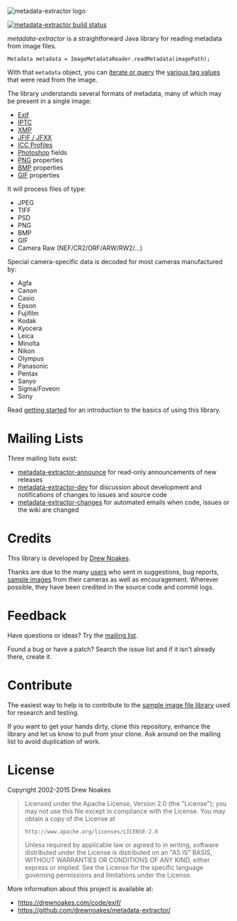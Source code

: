 ![metadata-extractor logo](https://raw.githubusercontent.com/drewnoakes/metadata-extractor/master/Resources/metadata-extractor-logo-500x123.png)

[![metadata-extractor build status](https://api.travis-ci.org/drewnoakes/metadata-extractor.svg)](https://travis-ci.org/drewnoakes/metadata-extractor)

_metadata-extractor_ is a straightforward Java library for reading metadata from image files.

    Metadata metadata = ImageMetadataReader.readMetadata(imagePath);

With that `metadata` object, you can [iterate or query](https://github.com/drewnoakes/metadata-extractor/wiki/GettingStarted#2._Query_Tag_s) the
[various tag values](https://github.com/drewnoakes/metadata-extractor/wiki/SampleOutput) that were read from the image.

The library understands several formats of metadata, many of which may be present in a single image:

* [Exif](http://en.wikipedia.org/wiki/Exchangeable_image_file_format)
* [IPTC](http://en.wikipedia.org/wiki/IPTC)
* [XMP](http://en.wikipedia.org/wiki/Extensible_Metadata_Platform)
* [JFIF / JFXX](http://en.wikipedia.org/wiki/JPEG_File_Interchange_Format)
* [ICC Profiles](http://en.wikipedia.org/wiki/ICC_profile)
* [Photoshop](http://en.wikipedia.org/wiki/Photoshop) fields
* [PNG](http://en.wikipedia.org/wiki/Portable_Network_Graphics) properties
* [BMP](http://en.wikipedia.org/wiki/BMP_file_format) properties
* [GIF](http://en.wikipedia.org/wiki/Graphics_Interchange_Format) properties

It will process files of type:

* JPEG
* TIFF
* PSD
* PNG
* BMP
* GIF
* Camera Raw (NEF/CR2/ORF/ARW/RW2/...)

Special camera-specific data is decoded for most cameras manufactured by:

* Agfa
* Canon
* Casio
* Epson
* Fujifilm
* Kodak
* Kyocera
* Leica
* Minolta
* Nikon
* Olympus
* Panasonic
* Pentax
* Sanyo
* Sigma/Foveon
* Sony

Read [getting started](https://github.com/drewnoakes/metadata-extractor/wiki/GettingStarted) for an introduction to the basics of using this library.

# Mailing Lists

Three mailing lists exist:

* [metadata-extractor-announce](http://groups.google.com/group/metadata-extractor-announce) for read-only announcements of new releases
* [metadata-extractor-dev](http://groups.google.com/group/metadata-extractor-dev) for discussion about development and notifications of changes to issues and source code
* [metadata-extractor-changes](http://groups.google.com/group/metadata-extractor-changes) for automated emails when code, issues or the wiki are changed

# Credits

This library is developed by [Drew Noakes](https://drewnoakes.com/code/exif/).

Thanks are due to the many [users](https://github.com/drewnoakes/metadata-extractor/wiki/UsedBy) who sent in suggestions, bug reports,
[sample images](https://github.com/drewnoakes/metadata-extractor/wiki/ImageDatabase) from their cameras as well as encouragement.
Wherever possible, they have been credited in the source code and commit logs.

# Feedback

Have questions or ideas? Try the [mailing list](http://groups.google.com/group/metadata-extractor-dev).

Found a bug or have a patch? Search the issue list and if it isn't already there, create it.

# Contribute

The easiest way to help is to contribute to the [sample image file library](https://github.com/drewnoakes/metadata-extractor/wiki/ImageDatabase)
used for research and testing.

If you want to get your hands dirty, clone this repository, enhance the library and let us know
to pull from your clone. Ask around on the mailing list to avoid duplication of work.

# License

Copyright 2002-2015 Drew Noakes

> Licensed under the Apache License, Version 2.0 (the "License");
> you may not use this file except in compliance with the License.
> You may obtain a copy of the License at
>
>     http://www.apache.org/licenses/LICENSE-2.0
>
> Unless required by applicable law or agreed to in writing, software
> distributed under the License is distributed on an "AS IS" BASIS,
> WITHOUT WARRANTIES OR CONDITIONS OF ANY KIND, either express or implied.
> See the License for the specific language governing permissions and
> limitations under the License.

More information about this project is available at:

* https://drewnoakes.com/code/exif/
* https://github.com/drewnoakes/metadata-extractor/
